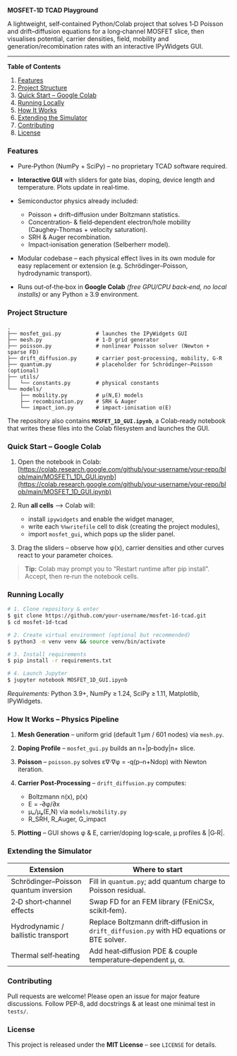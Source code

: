 **MOSFET‑1D TCAD Playground**

A lightweight, self‑contained Python/Colab project that solves 1‑D Poisson and drift–diffusion equations for a long‑channel MOSFET slice, then visualises potential, carrier densities, field, mobility and generation/recombination rates with an interactive IPyWidgets GUI.

---

**Table of Contents**

1. [Features](#features)
2. [Project Structure](#structure)
3. [Quick Start – Google Colab](#colab)
4. [Running Locally](#local)
5. [How It Works](#physics)
6. [Extending the Simulator](#extend)
7. [Contributing](#contributing)
8. [License](#license)

<a id="features"></a>

### **Features**

* Pure‑Python (NumPy + SciPy) – no proprietary TCAD software required.
* **Interactive GUI** with sliders for gate bias, doping, device length and temperature. Plots update in real‑time.
* Semiconductor physics already included:

  * Poisson + drift–diffusion under Boltzmann statistics.
  * Concentration‑ & field‑dependent electron/hole mobility (Caughey‑Thomas + velocity saturation).
  * SRH & Auger recombination.
  * Impact‑ionisation generation (Selberherr model).
* Modular codebase – each physical effect lives in its own module for easy replacement or extension (e.g. Schrödinger–Poisson, hydrodynamic transport).
* Runs out‑of‑the‑box in **Google Colab** *(free GPU/CPU back‑end, no local installs)* or any Python ≥ 3.9 environment.

<a id="structure"></a>

### **Project Structure**

```
.
├── mosfet_gui.py           # launches the IPyWidgets GUI
├── mesh.py                 # 1‑D grid generator
├── poisson.py              # nonlinear Poisson solver (Newton + sparse FD)
├── drift_diffusion.py      # carrier post‑processing, mobility, G‑R
├── quantum.py              # placeholder for Schrödinger–Poisson (optional)
├── utils/
│   └── constants.py        # physical constants
└── models/
    ├── mobility.py         # μ(N,E) models
    ├── recombination.py    # SRH & Auger
    └── impact_ion.py       # impact‑ionisation α(E)
```

The repository also contains **`MOSFET_1D_GUI.ipynb`**, a Colab‑ready notebook that writes these files into the Colab filesystem and launches the GUI.

<a id="colab"></a>

### **Quick Start – Google Colab**

1. Open the notebook in Colab: [https://colab.research.google.com/github/your‑username/your‑repo/blob/main/MOSFET\_1D\_GUI.ipynb](https://colab.research.google.com/github/your‑username/your‑repo/blob/main/MOSFET_1D_GUI.ipynb)
2. Run **all cells** ⟶ Colab will:

   * install `ipywidgets` and enable the widget manager,
   * write each `%%writefile` cell to disk (creating the project modules),
   * import `mosfet_gui`, which pops up the slider panel.
3. Drag the sliders – observe how φ(x), carrier densities and other curves react to your parameter choices.

> **Tip:** Colab may prompt you to “Restart runtime after pip install”. Accept, then re‑run the notebook cells.

<a id="local"></a>

### **Running Locally**

```bash
# 1. Clone repository & enter
$ git clone https://github.com/your‑username/mosfet‑1d‑tcad.git
$ cd mosfet‑1d‑tcad

# 2. Create virtual environment (optional but recommended)
$ python3 -m venv venv && source venv/bin/activate

# 3. Install requirements
$ pip install -r requirements.txt

# 4. Launch Jupyter
$ jupyter notebook MOSFET_1D_GUI.ipynb
```

*Requirements:* Python 3.9+, NumPy ≥ 1.24, SciPy ≥ 1.11, Matplotlib, IPyWidgets.

<a id="physics"></a>

### **How It Works – Physics Pipeline**

1. **Mesh Generation** – uniform grid (default 1 µm / 601 nodes) via `mesh.py`.
2. **Doping Profile** – `mosfet_gui.py` builds an n+|p‑body|n+ slice.
3. **Poisson** – `poisson.py` solves ε∇·∇φ = ‑q(p–n+Ndop) with Newton iteration.
4. **Carrier Post‑Processing** – `drift_diffusion.py` computes:

   * Boltzmann n(x), p(x)
   * E = ‑∂φ/∂x
   * μₙ/μₚ(E,N) via `models/mobility.py`
   * R\_SRH, R\_Auger, G\_impact
5. **Plotting** – GUI shows φ & E, carrier/doping log‑scale, μ profiles & |G‑R|.

<a id="extend"></a>

### **Extending the Simulator**

| Extension                             | Where to start                                                                             |
| ------------------------------------- | ------------------------------------------------------------------------------------------ |
| Schrödinger–Poisson quantum inversion | Fill in `quantum.py`; add quantum charge to Poisson residual.                              |
| 2‑D short‑channel effects             | Swap FD for an FEM library (FEniCSx, scikit‑fem).                                          |
| Hydrodynamic / ballistic transport    | Replace Boltzmann drift‑diffusion in `drift_diffusion.py` with HD equations or BTE solver. |
| Thermal self‑heating                  | Add heat‑diffusion PDE & couple temperature‑dependent μ, α.                                |

<a id="contributing"></a>

### **Contributing**

Pull requests are welcome! Please open an issue for major feature discussions.  Follow PEP‑8, add docstrings & at least one minimal test in `tests/`.

<a id="license"></a>

### **License**

This project is released under the **MIT License** – see `LICENSE` for details.
